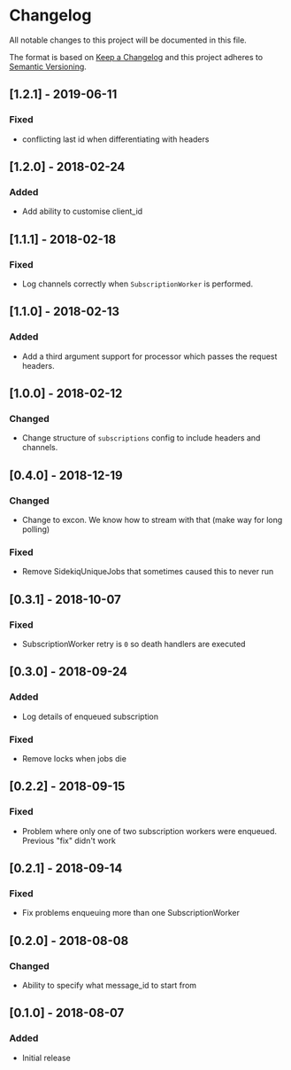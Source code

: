 # Changelog
All notable changes to this project will be documented in this file.

The format is based on [Keep a Changelog](http://keepachangelog.com/en/1.0.0/)
and this project adheres to [Semantic Versioning](http://semver.org/spec/v2.0.0.html).

## [1.2.1] - 2019-06-11
### Fixed
- conflicting last id when differentiating with headers

## [1.2.0] - 2018-02-24
### Added
- Add ability to customise client_id

## [1.1.1] - 2018-02-18
### Fixed
- Log channels correctly when `SubscriptionWorker` is performed.

## [1.1.0] - 2018-02-13
### Added
- Add a third argument support for processor which passes the request headers.

## [1.0.0] - 2018-02-12
### Changed
- Change structure of `subscriptions` config to include headers and channels.

## [0.4.0] - 2018-12-19
### Changed
- Change to excon. We know how to stream with that (make way for long polling)

### Fixed
- Remove SidekiqUniqueJobs that sometimes caused this to never run

## [0.3.1] - 2018-10-07
### Fixed
- SubscriptionWorker retry is `0` so death handlers are executed

## [0.3.0] - 2018-09-24
### Added
- Log details of enqueued subscription

### Fixed
- Remove locks when jobs die

## [0.2.2] - 2018-09-15
### Fixed
- Problem where only one of two subscription workers were enqueued. Previous "fix" didn't work

## [0.2.1] - 2018-09-14
### Fixed
- Fix problems enqueuing more than one SubscriptionWorker

## [0.2.0] - 2018-08-08
### Changed
- Ability to specify what message_id to start from

## [0.1.0] - 2018-08-07
### Added
- Initial release
